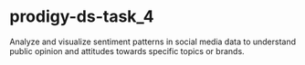 # prodigy-ds-task_4
Analyze and visualize sentiment patterns in social media data to understand public opinion and attitudes towards specific topics or brands.
